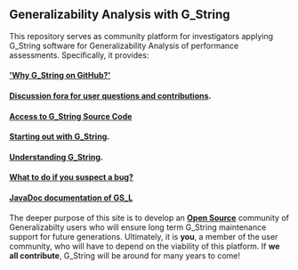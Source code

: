 ## Generalizability Analysis with G_String
This repository serves as community platform for investigators applying G_String software for Generalizability Analysis of performance assessments.
Specifically, it provides:
#### ['Why G_String on GitHub?'](../../tree/main/vault/github.md) ####
#### [Discussion fora for user questions and contributions](../../discussions). ####
#### [Access to G_String Source Code](../../tree/main/workbench/GS_L/src) ####
#### [Starting out with G_String](../../tree/main/vault/users.md). ####
#### [Understanding G_String](../../tree/main/vault/professionals.md). ####
#### [What to do if you suspect a bug?](../../blob/main/Support/issue.md) ####
#### [JavaDoc documentation of GS_L](https://g-string-legacy.github.io/G_String/) ####

The deeper purpose of this site is to develop an [**Open Source**](../../tree/main/vault/Open_Source.md) community of Generalizabilty users who will ensure long term G_String maintenance support for future generations. Ultimately, it is **you**, a member of the user community, who will have to depend on the viability of this platform. If **we all contribute**, G_String will be around for many years to come!
